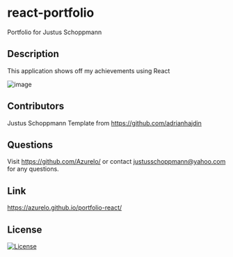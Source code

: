 # react-portfolio
Portfolio for Justus Schoppmann

## Description
This application shows off my achievements using React

![image](https://user-images.githubusercontent.com/114710827/236709703-fa9824d0-5736-4e27-9b48-52e541803d0c.png)

## Contributors
Justus Schoppmann
Template from https://github.com/adrianhajdin  

## Questions
Visit https://github.com/Azurelo/ or contact justusschoppmann@yahoo.com for any questions.

## Link
https://azurelo.github.io/portfolio-react/ 

## License
[![License](https://img.shields.io/badge/License-MIT-green.svg)](https://opensource.org/licenses/MIT)

